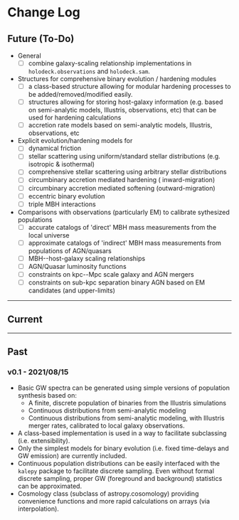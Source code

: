 # Change Log

## Future (To-Do)
* General
    - [ ] combine galaxy-scaling relationship implementations in `holodeck.observations` and `holodeck.sam`.
* Structures for comprehensive binary evolution / hardening modules
    - [ ] a class-based structure allowing for modular hardening processes to be added/removed/modified easily.
    - [ ] structures allowing for storing host-galaxy information (e.g. based on semi-analytic models, Illustris, observations, etc) that can be used for hardening calculations
    - [ ] accretion rate models based on semi-analytic models, Illustris, observations, etc
* Explicit evolution/hardening models for
    - [ ] dynamical friction
    - [ ] stellar scattering using uniform/standard stellar distributions (e.g. isotropic & isothermal)
    - [ ] comprehensive stellar scattering using arbitrary stellar distributions
    - [ ] circumbinary accretion mediated hardening ( inward-migration)
    - [ ] circumbinary accretion mediated softening (outward-migration)
    - [ ] eccentric binary evolution
    - [ ] triple MBH interactions
* Comparisons with observations (particularly EM) to calibrate sythesized populations
    - [ ] accurate catalogs of 'direct' MBH mass measurements from the local universe
    - [ ] approximate catalogs of 'indirect' MBH mass measurements from populations of AGN/quasars
    - [ ] MBH--host-galaxy scaling relationships
    - [ ] AGN/Quasar luminosity functions
    - [ ] constraints on kpc--Mpc scale galaxy and AGN mergers
    - [ ] constraints on sub-kpc separation binary AGN based on EM candidates (and upper-limits)

----

## Current


----

## Past

### v0.1 - 2021/08/15


* Basic GW spectra can be generated using simple versions of population synthesis based on:
    - A finite, discrete population of binaries from the Illustris simulations
    - Continuous distributions from semi-analytic modeling
    - Continuous distributions from semi-analytic modeling, with Illustris merger rates, calibrated to local galaxy observations.
* A class-based implementation is used in a way to facilitate subclassing (i.e. extensibility).
* Only the simplest models for binary evolution (i.e. fixed time-delays and GW emission) are currently included.
* Continuous population distributions can be easily interfaced with the `kalepy` package to facilitate discrete sampling.  Even without formal discrete sampling, proper GW (foreground and background) statistics can be approximated.
* Cosmology class (subclass of astropy.cosomology) providing convenience functions and more rapid calculations on arrays (via interpolation).
